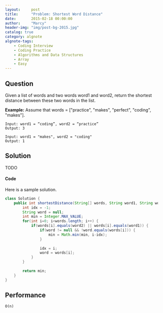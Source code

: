 ```yaml
---
layout:     post
title:      "Problem: Shortest Word Distance"
date:       2015-02-18 00:00:00
author:     "Marcy"
header-img: "img/post-bg-2015.jpg"
catalog: true
category: algnote
algnote-tags:
    - Coding Interview
    - Coding Practice
    - Algorithms and Data Structures
    - Array
    - Easy
---
```


## Question

Given a list of words and two words word1 and word2, return the shortest distance between these two words in the list.

**Example:**
Assume that words = ["practice", "makes", "perfect", "coding", "makes"].
```
Input: word1 = “coding”, word2 = “practice”
Output: 3
```
```
Input: word1 = "makes", word2 = "coding"
Output: 1
```

## Solution

TODO

#### Code

Here is a sample solution.

```java
class Solution {
    public int shortestDistance(String[] words, String word1, String word2) {
        int idx = -1;
        String word = null;
        int min = Integer.MAX_VALUE;
        for(int i=0; i<words.length; i++) {
            if(words[i].equals(word2) || words[i].equals(word1)) {
                if(word != null && !word.equals(words[i])) {
                    min = Math.min(min, i-idx);
                }
                
                idx = i;
                word = words[i];
            }
        }
        
        return min;
    }
}
```

## Performance

`O(n)`
